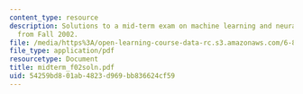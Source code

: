 ```yaml
---
content_type: resource
description: Solutions to a mid-term exam on machine learning and neural networks
  from Fall 2002.
file: /media/https%3A/open-learning-course-data-rc.s3.amazonaws.com/6-867-machine-learning-fall-2006/54259bd801ab4823d969bb836624cf59_midterm_f02soln.pdf
file_type: application/pdf
resourcetype: Document
title: midterm_f02soln.pdf
uid: 54259bd8-01ab-4823-d969-bb836624cf59
---
```

